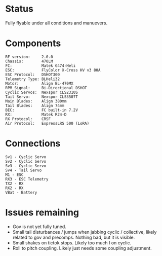 # Status
Fully flyable under all conditions and manuevers.

# Components
```
RF version:     2.0.0
Chassis:        470LM
FC:             Matek G474-Heli
ESC:            FlyColor X-Cross HV v3 80A
ESC Protocol:   DSHOT300
Telemetry Type: BLHeli32
Motor:          Align BL-470MX
RPM Signal:     Bi-Directional DSHOT
Cyclic Servos:  Nexspor CLS2310S
Tail Servo:     Nexspor CLS3507T
Main Blades:    Align 380mm
Tail Blades:    Align 74mm
BEC:            FC built-in 7.2V
RX:             Matek R24-D
RX Protocol:    CRSF
Air Protocol:   ExpressLRS 500 (LoRA)
```

# Connections
```
Sv1 - Cyclic Servo
Sv2 - Cyclic Servo
Sv3 - Cyclic Servo
Sv4 - Tail Servo
M1 - ESC
RX3 - ESC Telemetry
TX2 - RX
RX2 - RX
VBat - Battery
```

# Issues remaining
- Gov is not yet fully tuned.
- Small tail disturbances / jumps when jabbing cyclic / collective, likely related to gov and precomps. Nothing bad, but it is visible.
- Small shakes on tictok stops. Likely too much I on cyclic.
- Roll to pitch coupling. Likely just needs some coupling adjustment.
